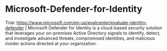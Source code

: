 # Microsoft-Defender-for-Identity
Trial: https://www.microsoft.com/en-us/evalcenter/evaluate-identity-defender | Microsoft Defender for Identity is a cloud-based security solution that leverages your on-premises Active Directory signals to identify, detect, and investigate advanced threats, compromised identities, and malicious insider actions directed at your organization.

